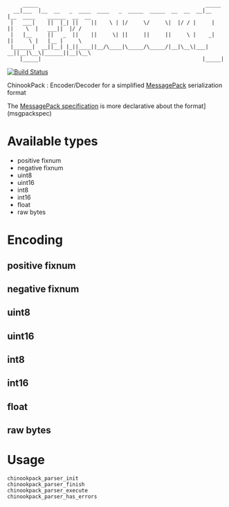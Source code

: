         _____                                                      _____                             
      __|___  |__  __   _  ____  ____   _  _____  _____  __  __  __|__   |__  ____    ______  __  __  
     |   ___|    ||  |_| ||    ||    \ | |/     \/     \|  |/ / |     |     ||    \  |   ___||  |/ /  
     |   |__     ||   _  ||    ||     \| ||     ||     ||     \ |    _|     ||     \ |   |__ |     \  
     |______|  __||__| |_||____||__/\____|\_____/\_____/|__|\__\|___|     __||__|\__\|______||__|\__\ 
        |_____|                                                    |_____|                            
          

[![Build Status](https://secure.travis-ci.org/pastjean/fujin.png?branch=master)](http://travis-ci.org/pastjean/fujin)

ChinookPack : Encoder/Decoder for a simplified [MessagePack][msgpack] serialization format

The [MessagePack specification][msgpackspec] is more declarative about the format](msgpackspec)

[msgpack]:http://msgpack.org/
[msgpackspec]:http://wiki.msgpack.org/display/MSGPACK/Format+specification

Available types
===============

- positive fixnum
- negative fixnum
- uint8
- uint16
- int8
- int16
- float
- raw bytes


Encoding
========

positive fixnum
---------------

negative fixnum
---------------

uint8
-----

uint16
------

int8
----

int16
-----

float
-----

raw bytes
---------

Usage
=====

    chinookpack_parser_init
    chinookpack_parser_finish
    chinookpack_parser_execute
    chinookpack_parser_has_errors
